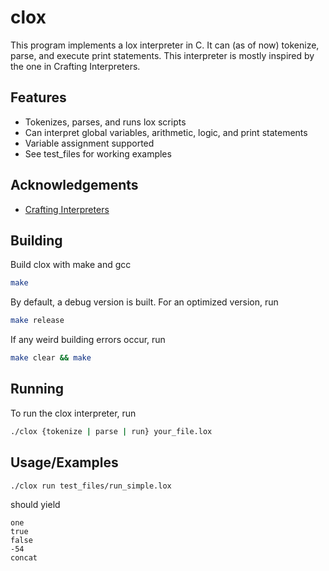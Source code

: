 
# clox

This program implements a lox interpreter in C. It can (as of now) tokenize, parse, and execute print statements. This interpreter is mostly inspired by the one in Crafting Interpreters.


## Features

- Tokenizes, parses, and runs lox scripts
- Can interpret global variables, arithmetic, logic, and print statements
- Variable assignment supported
- See test_files for working examples


## Acknowledgements

 - [Crafting Interpreters](https://craftinginterpreters.com/)


## Building

Build clox with make and gcc

```bash
make
```

By default, a debug version is built. For an optimized version, run

```bash
make release
```

If any weird building errors occur, run


```bash
make clear && make
```

## Running

To run the clox interpreter, run

```bash
./clox {tokenize | parse | run} your_file.lox
```


## Usage/Examples

```bash
./clox run test_files/run_simple.lox
```
should yield

```bash8
one
true
false
-54
concat
```

